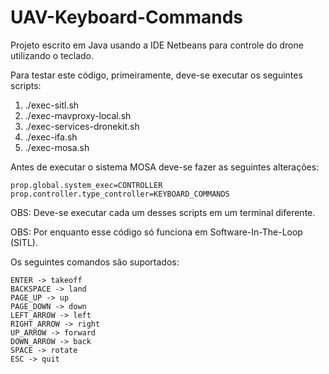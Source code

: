 # UAV-Keyboard-Commands

Projeto escrito em Java usando a IDE Netbeans para controle do drone utilizando o teclado.

Para testar este código, primeiramente, deve-se executar os seguintes scripts:

1. ./exec-sitl.sh
2. ./exec-mavproxy-local.sh
3. ./exec-services-dronekit.sh
4. ./exec-ifa.sh
4. ./exec-mosa.sh

Antes de executar o sistema MOSA deve-se fazer as seguintes alterações: 
```
prop.global.system_exec=CONTROLLER
prop.controller.type_controller=KEYBOARD_COMMANDS
```

OBS: Deve-se executar cada um desses scripts em um terminal diferente.

OBS: Por enquanto esse código só funciona em Software-In-The-Loop (SITL).

Os seguintes comandos são suportados: 

```
ENTER -> takeoff
BACKSPACE -> land
PAGE_UP -> up
PAGE_DOWN -> down 
LEFT_ARROW -> left
RIGHT_ARROW -> right
UP_ARROW -> forward
DOWN_ARROW -> back
SPACE -> rotate
ESC -> quit
```

